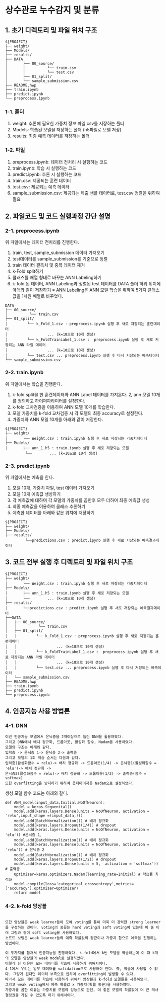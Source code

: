 # 상수관로 누수감지 및 분류

## 1. 초기 디렉토리 및 파일 위치 구조
```
${PROJECT}
├── weight/
├── Models/
├── results/        
├── DATA
│       ├── 00_source/
│       │          └── train.csv
│       │          └── test.csv
│       ├── 01_split/
│       └── sample_submission.csv
├── README.hwp
├── train.ipynb
├── predict.ipynb
└── preprocess.ipynb
```
### 1-1. 폴더

1. weight: 추론에 필요한 가중치 정보 파일 csv를 저장하는 폴더
2. Models: 학습된 모델을 저장하는 폴더 (h5파일로 모델 저장)
3. results: 최종 예측 데이터를 저장하는 폴더 

### 1-2. 파일
1. preprocess.ipynb: 데이터 전처리 시 실행하는 코드
2. train.ipynb: 학습 시 실행하는 코드
3. predict.ipynb: 추론 시 실행하는 코드
4. train.csv: 제공되는 훈련 데이터
5. test.csv: 제공되는 예측 데이터
6. sample_submission.csv: 제공되는 제출 샘플 데이터로, test.csv 정렬을 위하여 필요
 
## 2. 파일코드 및 코드 실행과정 간단 설명

### 2-1. preprocess.ipynb
위 파일에서는 데이터 전처리를 진행한다. 
1. train, test, sample_submission 데이터 가져오기
2. test데이터를 sample_submission를 기준으로 정렬
3. train 데이터 결측치 및 중복 데이터 제거
4. k-Fold split하기
5. 클래스를 배열 형태로 바꾸는 ANN Labeling하기
6. k-fold 된 데이터, ANN Labeling과 정렬된 test 데이터를 DATA 폴더 하위 위치에 아래와 같이 저장하기
※ ANN Labeling은 ANN 모델 학습을 위하여 5가지 클래스 값을 1차원 배열로 바꾸었다.
```
DATA
├── 00_source/
│          └── train.csv
├── 01_split/
│         └── k_Fold_1.csv : preprocess.ipynb 실행 후 새로 저장되는 훈련데이터
│                  ... (k=10으로 10개 생성)
│         └── k_FoldTrainLabel_1.csv :  preprocess.ipynb 실행 후 새로 저장되는 ANN 라벨 데이터
│                  ... (k=10으로 10개 생성)
│         └── test.csv ... preprocess.ipynb 실행 후 다시 저장되는 예측데이터 
└── sample_submission.csv
```

### 2-2. train.ipynb
위 파일에서는 학습을 진행한다.
1. k-fold split을 한 훈련데이터와 ANN Label 데이터를 가져온다.
2, ann 모델 10개를 정의하고 하이퍼파라미터를 설정한다.
3. k-fold 교차검증을 이용하여 ANN 모델 10개를 학습한다.
4. 모델 가중치를 k-fold 교차검증 시 각 모델의 최종 accuracy로 설정한다.
5. 가중치와 ANN 모델 10개를 아래와 같이 저장한다.
   
```
${PROJECT}
├── weight/
│       └── Weight.csv : train.ipynb 실행 후 새로 저장되는 가중치데이터
├── Models/
│       ├── ann_1.h5 : train.ipynb 실행 후 새로 저장되는 모델
         └──        ... (k=10으로 10개 생성)
```
### 2-3. predict.ipynb
위 파일에서는 예측을 한다.
1. 모델 10개, 가중치 파일, test 데이터 가져오기
2. 모델 10개 예측값 생성하기
3. 각 예측값에 대하여 각 모델의 가중치를 곱한후 모두 더하여 최종 예측값 생성
4. 최종 예측값을 이용하여 클래스 추론하기
5. 예측한 데이터를 아래와 같은 위치에 저장하기
   
```
${PROJECT}
├── weight/
├── Models/
├── results/  
         └──predictions.csv : predict.ipynb 실행 후 새로 저장되는 예측결과데이터
```

## 3. 코드 전부 실행 후 디렉토리 및 파일 위치 구조
```
${PROJECT}
├── weight/
│       └── Weight.csv : train.ipynb 실행 후 새로 저장되는 가중치데이터
├── Models/
│       ├── ann_1.h5 : train.ipynb 실행 후 새로 저장되는 모델
│       └──        ... (k=10으로 10개 생성)
├── results/  
│       └──predictions.csv : predict.ipynb 실행 후 새로 저장되는 예측결과데이터
├──DATA
│	├── 00_source/
│	│          └── train.csv
│	├── 01_split/
│	│         └── k_Fold_1.csv : preprocess.ipynb 실행 후 새로 저장되는 훈련데이터
│	│                  ... (k=10으로 10개 생성)
│	│         └── k_FoldTrainLabel_1.csv :  preprocess.ipynb 실행 후 새로 저장되는 ANN 라벨 데이터
│	│                  ... (k=10으로 10개 생성)
│	│         └── test.csv ... preprocess.ipynb 실행 후 다시 저장되는 예측데이터 
│	└── sample_submission.csv
├── README.hwp
├── train.ipynb
├── predict.ipynb
└── preprocess.ipynb
```

## 4. 인공지능 사용 방법론
### 4-1. DNN
```
이번 인공지능 모델에서 은닉층을 2개이상으로 늘린 DNN을 활용하였다.
그리고 DNN에서 배치 정규화, 드롭아웃, 활성화 함수, Nadam을 사용하였다.
모델의 구조는 아래와 같다.
입력층 -> 은닉층 1-> 은닉층 2-> 출력층 
그리고 모델의 1회 학습 순서는 다음과 같다.
입력층(활성화함수 = relu)-> 배치 정규화 -> 드롭아웃(1/4) -> 은닉층1(활성화함수 = 'elu')-> 배치 정규화 -> 
은닉층2(활성화함수 = relu)-> 배치 정규화 -> 드롭아웃(1/2) -> 출력층(함수 = softmax) 
또한 overfitting을 방지하기 위하여 옵티마이저를 Nadam으로 설정하였다.
```

생성 모델 함수 코드는 아래와 같다.
```
def ANN_model(input_data,Initial,NoOfNeuron):
    model = keras.Sequential()
    model.add(keras.layers.Dense(units = NoOfNeuron, activation = 'relu',input_shape =(input_data,))) 
    model.add(BatchNormalization()) # 배치 정규화
    model.add(keras.layers.Dropout(1/4)) # dropout 
    model.add(keras.layers.Dense(units = NoOfNeuron, activation = 'elu')) #은닉층 1,
    model.add(BatchNormalization()) # 배치 정규화
    model.add(keras.layers.Dense(units = NoOfNeuron, activation = 'relu')) # 은닉층 2
    model.add(BatchNormalization()) # 배치 정규화
    model.add(keras.layers.Dropout(1/2)) # dropout     
    model.add(keras.layers.Dense(units = 5,  activation = 'softmax')) # 출력층
    Optimizer=keras.optimizers.Nadam(learning_rate=Initial) # 학습률 최적화
    model.compile(loss='categorical_crossentropy',metrics=['accuracy'],optimizer=Optimizer) 
    return model
```

### 4-2. k-fold 앙상블
```k-fold 교차검증은 원래 과적합을 막기 위하여 행하는 것으로 k개의 데이터 폴드 세트를 만들어서 k번 만큼 아래 과정과 같이 학습과 검증 평가를 반복하는 방법이다.

또한 앙상블은 weak learner들이 모여 voting를 통해 더욱 더 강력한 strong learner를 구성하는 것이다. voting의 종류는 hard voting과 soft voting이 있는데 이 중 아래 그림과 같이 soft voting을 사용하였다.
소프트 보팅은 weak learner들의 예측 확률값의 평균이나 가중치 합으로 예측을 진행하는 방법이다.

이 두가지를 합쳐서 인공지능을 진행하였다. k-fold에서 k번 모델을 학습하는데 이 때 k개의 모델을 앙상블의 weak model로 설정하였다.
이렇게 한 이유는 모든 데이터를 학습에 사용하기 위해서이다.
4-1에서 우리는 일부 데이터를 validation으로 사용해야 한다. 즉, 학습에 사용할 수 없다. 그렇게 된다면 데이터 부족으로 인하여 overfitting이 발생할 수 있다.
따라서 모든 데이터를 학습에 사용하기 위해서 앙상블과 k-fold 모델들을 사용하였다.
그리고 weak voting에서 예측 확률값 x 가중치(확률 평균)을 사용하였다.
가중치를 곱한 이유는 가중치를 모델의 성능으로 판단, 더 좋은 모델의 확률값이 더 큰 의사결정권을 가질 수 있도록 하기 위해서이다.
```
